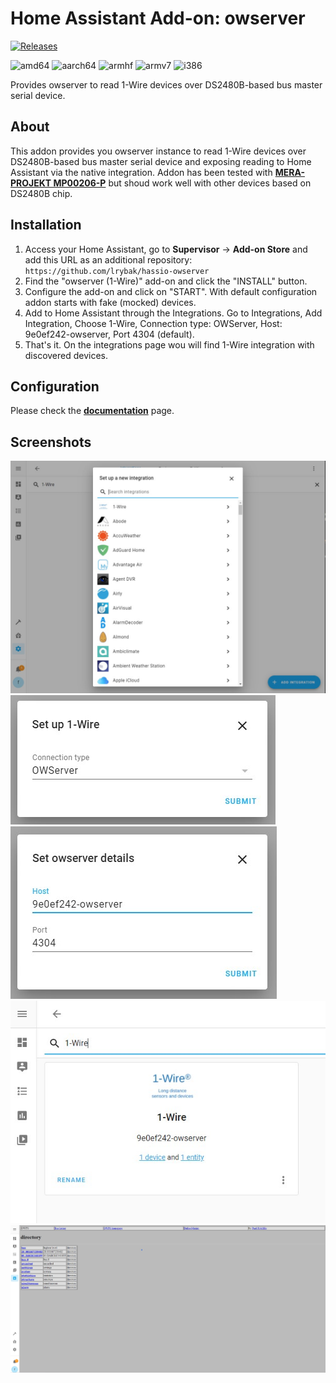 # Home Assistant Add-on: owserver

[![Releases][version]][releases]

![amd64][amd64-shield]
![aarch64][aarch64-shield]
![armhf][armhf-shield]
![armv7][armv7-shield]
![i386][i386-shield]

Provides owserver to read 1-Wire devices over DS2480B-based bus master serial device.

## About

This addon provides you owserver instance to read 1-Wire devices over DS2480B-based bus master serial device and exposing reading to Home Assistant via the native integration. Addon has been tested with **[MERA-PROJEKT MP00206-P](http://www.meraprojekt.com.pl/mp00206-p.html)** but shoud work well with other devices based on DS2480B chip.

## Installation

1. Access your Home Assistant, go to **Supervisor** -> **Add-on Store** and add this URL as an additional repository: `https://github.com/lrybak/hassio-owserver`
2. Find the "owserver (1-Wire)" add-on and click the "INSTALL" button.
3. Configure the add-on and click on "START". With default configuration addon starts with fake (mocked) devices.
4. Add to Home Assistant through the Integrations. Go to Integrations, Add Integration, Choose 1-Wire, Connection type: OWServer, Host: 9e0ef242-owserver, Port 4304 (default).
5. That's it. On the integrations page wou will find 1-Wire integration with discovered devices.

## Configuration

Please check the **[documentation](https://github.com/lrybak/hassio-owserver/blob/master/owserver/DOCS.md)** page.

## Screenshots

![Integration setup 1](images/screenshot_setup1.jpg)
![Integration setup 2](images/screenshot_setup2.jpg)
![Integration setup 3](images/screenshot_setup3.jpg)
![Integrations page](images/screenshot_integrations.jpg)
![owhttpd](images/screenshot_owhttpd.jpg)

[version]: https://img.shields.io/badge/version-v0.2.0-blue.svg
[releases]: https://github.com/lrybak/hassio-owserver/releases

[amd64-shield]: https://img.shields.io/badge/amd64-yes-green.svg
[aarch64-shield]: https://img.shields.io/badge/aarch64-yes-green.svg
[armhf-shield]: https://img.shields.io/badge/armhf-yes-green.svg
[armv7-shield]: https://img.shields.io/badge/armv7-yes-green.svg
[i386-shield]: https://img.shields.io/badge/i386-no-red.svg
